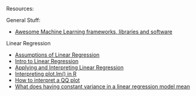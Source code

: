 Resources:

General Stuff:
- [Awesome Machine Learning frameworks, libraries and software](https://github.com/ujjwalkarn/awesome-machine-learning)

Linear Regression
- [Assumptions of Linear Regression](http://pareonline.net/getvn.asp?n=2&v=8)
- [Intro to Linear Regression](http://people.duke.edu/~rnau/regintro.htm)
- [Applying and Interpreting Linear Regression](http://www.dataschool.io/applying-and-interpreting-linear-regression/)
- [Interpreting plot.lm() in R](http://stats.stackexchange.com/questions/58141/interpreting-plot-lm)
- [How to interpret a QQ plot](http://stats.stackexchange.com/questions/101274/how-to-interpret-a-qq-plot?lq=1)
- [What does having constant variance in a linear regression model mean](http://stats.stackexchange.com/questions/52089/what-does-having-constant-variance-in-a-linear-regression-model-mean/52107?stw=2#52107)
